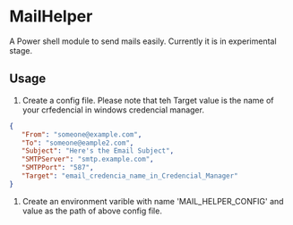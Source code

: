 # MailHelper
A Power shell module to send mails easily. Currently it is in experimental stage.

 ## Usage ##
 1. Create a config file. Please note that teh Target value is the name of your crfedencial in windows credencial manager.
 ```json
{
    "From": "someone@example.com",
    "To": "someone@eample2.com",
    "Subject": "Here's the Email Subject",
    "SMTPServer": "smtp.example.com",
    "SMTPPort": "587",
    "Target": "email_credencia_name_in_Credencial_Manager"
}
```
 1. Create an environment varible with name 'MAIL_HELPER_CONFIG' and value as the path of above config file.